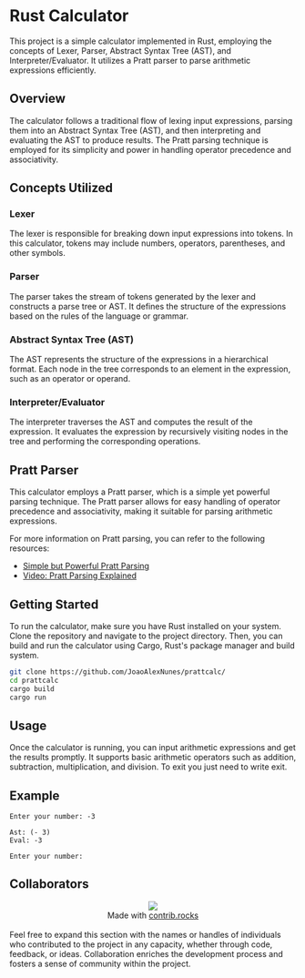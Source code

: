# Rust Calculator

This project is a simple calculator implemented in Rust, employing the concepts of Lexer, Parser, Abstract Syntax Tree (AST), and Interpreter/Evaluator. It utilizes a Pratt parser to parse arithmetic expressions efficiently.

## Overview

The calculator follows a traditional flow of lexing input expressions, parsing them into an Abstract Syntax Tree (AST), and then interpreting and evaluating the AST to produce results. The Pratt parsing technique is employed for its simplicity and power in handling operator precedence and associativity.

## Concepts Utilized

### Lexer

The lexer is responsible for breaking down input expressions into tokens. In this calculator, tokens may include numbers, operators, parentheses, and other symbols.

### Parser

The parser takes the stream of tokens generated by the lexer and constructs a parse tree or AST. It defines the structure of the expressions based on the rules of the language or grammar.

### Abstract Syntax Tree (AST)

The AST represents the structure of the expressions in a hierarchical format. Each node in the tree corresponds to an element in the expression, such as an operator or operand.

### Interpreter/Evaluator

The interpreter traverses the AST and computes the result of the expression. It evaluates the expression by recursively visiting nodes in the tree and performing the corresponding operations.

## Pratt Parser

This calculator employs a Pratt parser, which is a simple yet powerful parsing technique. The Pratt parser allows for easy handling of operator precedence and associativity, making it suitable for parsing arithmetic expressions.

For more information on Pratt parsing, you can refer to the following resources:

- [Simple but Powerful Pratt Parsing](https://matklad.github.io/2020/04/13/simple-but-powerful-pratt-parsing.html)
- [Video: Pratt Parsing Explained](https://youtu.be/fIPO4G42wYE?si=HB1-I7YfgtXfLBgm)

## Getting Started

To run the calculator, make sure you have Rust installed on your system. Clone the repository and navigate to the project directory. Then, you can build and run the calculator using Cargo, Rust's package manager and build system.

```bash
git clone https://github.com/JoaoAlexNunes/prattcalc/
cd prattcalc
cargo build
cargo run
```

## Usage

Once the calculator is running, you can input arithmetic expressions and get the results promptly. It supports basic arithmetic operators such as addition, subtraction, multiplication, and division. To exit you just need to write exit.

## Example

```
Enter your number: -3

Ast: (- 3)
Eval: -3

Enter your number:
```

## Collaborators

<div align="center">
<a href="https://github.com/joaoalexnunes/quixler/graphs/contributors">
  <img src="https://contrib.rocks/image?repo=joaoalexnunes/quixler" />
</a>
</br>
Made with <a href="http://contrib.rocks">contrib.rocks</a>
</div>
</br>
Feel free to expand this section with the names or handles of individuals who contributed to the project in any capacity, whether through code, feedback, or ideas. Collaboration enriches the development process and fosters a sense of community within the project.
